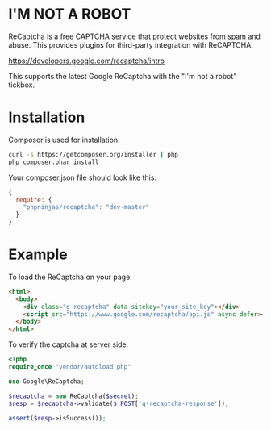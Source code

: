 I'M NOT A ROBOT
===============

ReCaptcha is a free CAPTCHA service that protect websites from spam and abuse.
This provides plugins for third-party integration with ReCAPTCHA.

https://developers.google.com/recaptcha/intro

This supports the latest Google ReCaptcha with the "I'm not a robot" tickbox.

Installation
============

Composer is used for installation.

```bash
curl -s https://getcomposer.org/installer | php
php composer.phar install
```

Your composer.json file should look like this:

```javascript
{
  require: {
    "phpninjas/recaptcha": "dev-master"
  }
}
```

Example
=======

To load the ReCaptcha on your page.
```html
<html>
  <body>
    <div class="g-recaptcha" data-sitekey="your_site_key"></div>
    <script src="https://www.google.com/recaptcha/api.js" async defer></script>
  </body>
</html>
```

To verify the captcha at server side.
```php
<?php
require_once "vendor/autoload.php"

use Google\ReCaptcha;

$recaptcha = new ReCaptcha($secret);
$resp = $recaptcha->validate($_POST['g-recaptcha-response']);

assert($resp->isSuccess());
```
    
